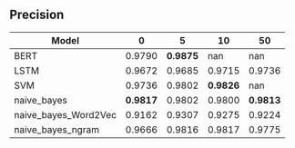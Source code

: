 ## Precision
| Model                | 0          | 5          | 10         | 50         |
|----------------------|------------|------------|------------|------------|
| BERT                 | 0.9790     | **0.9875** | nan        | nan        |
| LSTM                 | 0.9672     | 0.9685     | 0.9715     | 0.9736     |
| SVM                  | 0.9736     | 0.9802     | **0.9826** | nan        |
| naive_bayes          | **0.9817** | 0.9802     | 0.9800     | **0.9813** |
| naive_bayes_Word2Vec | 0.9162     | 0.9307     | 0.9275     | 0.9224     |
| naive_bayes_ngram    | 0.9666     | 0.9816     | 0.9817     | 0.9775     |